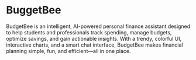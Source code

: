 # BuggetBee
BudgetBee is an intelligent, AI-powered personal finance assistant designed to help students and professionals track spending, manage budgets, optimize savings, and gain actionable insights. With a trendy, colorful UI, interactive charts, and a smart chat interface, BudgetBee makes financial planning simple, fun, and efficient—all in one place.
